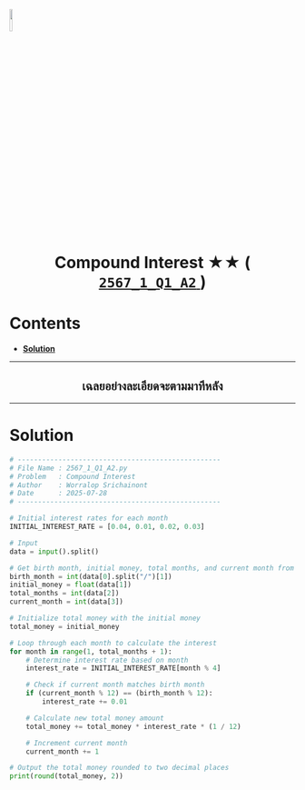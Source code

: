 <p align="left">
  <a href="../../README.md">
    <img src="../../../../Z99-OTHERS/00-common/00-back.png" style="width:10%">
  </a>
</p>

<div align="center">
  <h1>
    Compound Interest ★★ (
      <a href="https://drive.google.com/file/d/1CNrv1M8k_bTVr7CcDMwEURMhnQGlBzSb/view?usp=sharing">
        <code>2567_1_Q1_A2</code>
      </a>
    )
  </h1>
</div>

# Contents

-   [**Solution**](#solution)

---

<div align="center">
  <h2>เฉลยอย่างละเอียดจะตามมาทีหลัง</h2>
</div>

---

# Solution

```python
# --------------------------------------------------
# File Name : 2567_1_Q1_A2.py
# Problem   : Compound Interest
# Author    : Worralop Srichainont
# Date      : 2025-07-28
# --------------------------------------------------

# Initial interest rates for each month
INITIAL_INTEREST_RATE = [0.04, 0.01, 0.02, 0.03]

# Input
data = input().split()

# Get birth month, initial money, total months, and current month from input
birth_month = int(data[0].split("/")[1])
initial_money = float(data[1])
total_months = int(data[2])
current_month = int(data[3])

# Initialize total money with the initial money
total_money = initial_money

# Loop through each month to calculate the interest
for month in range(1, total_months + 1):
    # Determine interest rate based on month
    interest_rate = INITIAL_INTEREST_RATE[month % 4]

    # Check if current month matches birth month
    if (current_month % 12) == (birth_month % 12):
        interest_rate += 0.01

    # Calculate new total money amount
    total_money += total_money * interest_rate * (1 / 12)

    # Increment current month
    current_month += 1

# Output the total money rounded to two decimal places
print(round(total_money, 2))
```
